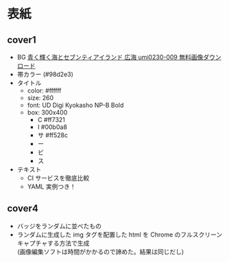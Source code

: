 # 表紙


## cover1

* BG
  [青く輝く海とセブンティアイランド 広海 umi0230-009 無料画像ダウンロード](https://pro-foto.jp/free/product_dl.php/cPath/21_25_33/products_id/4812)
* 帯カラー (#98d2e3)
* タイトル
  * color: #ffffff
  * size: 260
  * font: UD Digi Kyokasho NP-B Bold
  * box: 300x400
    * C #ff7321
    * I #00b0a8
    * サ #ff528c
    * ー
    * ビ
    * ス
* テキスト
  * CI サービスを徹底比較
  * YAML 実例つき！

## cover4

* バッジをランダムに並べたもの
* ランダムに生成した img タグを配置した html を Chrome のフルスクリーンキャプチャする方法で生成  
(画像編集ソフトは時間がかかるので諦めた。結果は同じだし)
